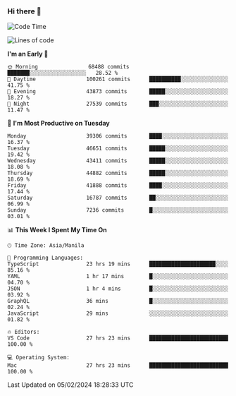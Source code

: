 ### Hi there 👋

<!--START_SECTION:waka-->
![Code Time](http://img.shields.io/badge/Code%20Time-4%2C839%20hrs%2054%20mins-blue)

![Lines of code](https://img.shields.io/badge/From%20Hello%20World%20I%27ve%20Written-108.7%20million%20lines%20of%20code-blue)

**I'm an Early 🐤** 

```text
🌞 Morning                68488 commits       ███████░░░░░░░░░░░░░░░░░░   28.52 % 
🌆 Daytime                100261 commits      ██████████░░░░░░░░░░░░░░░   41.75 % 
🌃 Evening                43873 commits       █████░░░░░░░░░░░░░░░░░░░░   18.27 % 
🌙 Night                  27539 commits       ███░░░░░░░░░░░░░░░░░░░░░░   11.47 % 
```
📅 **I'm Most Productive on Tuesday** 

```text
Monday                   39306 commits       ████░░░░░░░░░░░░░░░░░░░░░   16.37 % 
Tuesday                  46651 commits       █████░░░░░░░░░░░░░░░░░░░░   19.42 % 
Wednesday                43411 commits       █████░░░░░░░░░░░░░░░░░░░░   18.08 % 
Thursday                 44882 commits       █████░░░░░░░░░░░░░░░░░░░░   18.69 % 
Friday                   41888 commits       ████░░░░░░░░░░░░░░░░░░░░░   17.44 % 
Saturday                 16787 commits       ██░░░░░░░░░░░░░░░░░░░░░░░   06.99 % 
Sunday                   7236 commits        █░░░░░░░░░░░░░░░░░░░░░░░░   03.01 % 
```


📊 **This Week I Spent My Time On** 

```text
🕑︎ Time Zone: Asia/Manila

💬 Programming Languages: 
TypeScript               23 hrs 19 mins      █████████████████████░░░░   85.16 % 
YAML                     1 hr 17 mins        █░░░░░░░░░░░░░░░░░░░░░░░░   04.70 % 
JSON                     1 hr 4 mins         █░░░░░░░░░░░░░░░░░░░░░░░░   03.92 % 
GraphQL                  36 mins             █░░░░░░░░░░░░░░░░░░░░░░░░   02.24 % 
JavaScript               29 mins             ░░░░░░░░░░░░░░░░░░░░░░░░░   01.82 % 

🔥 Editors: 
VS Code                  27 hrs 23 mins      █████████████████████████   100.00 % 

💻 Operating System: 
Mac                      27 hrs 23 mins      █████████████████████████   100.00 % 
```


 Last Updated on 05/02/2024 18:28:33 UTC
<!--END_SECTION:waka-->


<!--
**rad182/rad182** is a ✨ _special_ ✨ repository because its `README.md` (this file) appears on your GitHub profile.

Here are some ideas to get you started:

- 🔭 I’m currently working on ...
- 🌱 I’m currently learning ...
- 👯 I’m looking to collaborate on ...
- 🤔 I’m looking for help with ...
- 💬 Ask me about ...
- 📫 How to reach me: ...
- 😄 Pronouns: ...
- ⚡ Fun fact: ...
-->
